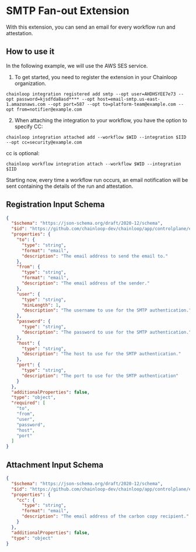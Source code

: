 # SMTP Fan-out Extension

With this extension, you can send an email for every workflow run and attestation.

## How to use it

In the following example, we will use the AWS SES service.

1. To get started, you need to register the extension in your Chainloop organization.
```
chainloop integration registered add smtp --opt user=AHDHSYEE7e73 --opt password=kjsdfda8asd**** --opt host=email-smtp.us-east-1.amazonaws.com --opt port=587 --opt to=platform-team@example.com --opt from=notifier@example.com
```

2. When attaching the integration to your workflow, you have the option to specify CC:

```
chainloop integration attached add --workflow $WID --integration $IID --opt cc=security@example.com
```

cc is optional:

```
chainloop workflow integration attach --workflow $WID --integration $IID
```

Starting now, every time a workflow run occurs, an email notification will be sent containing the details of the run and attestation.

## Registration Input Schema

```json
{
  "$schema": "https://json-schema.org/draft/2020-12/schema",
  "$id": "https://github.com/chainloop-dev/chainloop/app/controlplane/extensions/core/smtp/v1/registration-request",
  "properties": {
    "to": {
      "type": "string",
      "format": "email",
      "description": "The email address to send the email to."
    },
    "from": {
      "type": "string",
      "format": "email",
      "description": "The email address of the sender."
    },
    "user": {
      "type": "string",
      "minLength": 1,
      "description": "The username to use for the SMTP authentication."
    },
    "password": {
      "type": "string",
      "description": "The password to use for the SMTP authentication."
    },
    "host": {
      "type": "string",
      "description": "The host to use for the SMTP authentication."
    },
    "port": {
      "type": "string",
      "description": "The port to use for the SMTP authentication"
    }
  },
  "additionalProperties": false,
  "type": "object",
  "required": [
    "to",
    "from",
    "user",
    "password",
    "host",
    "port"
  ]
}
```


## Attachment Input Schema

```json
{
  "$schema": "https://json-schema.org/draft/2020-12/schema",
  "$id": "https://github.com/chainloop-dev/chainloop/app/controlplane/extensions/core/smtp/v1/attachment-request",
  "properties": {
    "cc": {
      "type": "string",
      "format": "email",
      "description": "The email address of the carbon copy recipient."
    }
  },
  "additionalProperties": false,
  "type": "object"
}
```